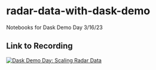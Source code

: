 # radar-data-with-dask-demo
Notebooks for Dask Demo Day 3/16/23


## Link to Recording
[![Dask Demo Day: Scaling Radar Data](https://img.youtube.com/vi/-clDr7dqONE/0.jpg)](https://www.youtube.com/watch?v=-clDr7dqONE&t=1217s)

